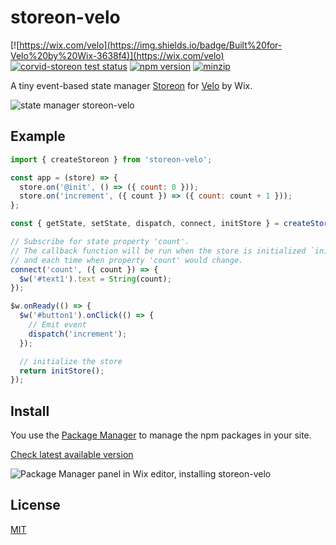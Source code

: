 # storeon-velo

[![https://wix.com/velo](https://img.shields.io/badge/Built%20for-Velo%20by%20Wix-3638f4)](https://wix.com/velo)
[![corvid-storeon test status](https://github.com/shoonia/storeon-velo/workflows/test/badge.svg)](https://github.com/shoonia/storeon-velo/actions)
[![npm version](https://badgen.net/npm/v/storeon-velo)](https://www.npmjs.com/package/storeon-velo)
[![minzip](https://badgen.net/bundlephobia/minzip/storeon-velo)](https://bundlephobia.com/package/storeon-velo)

A tiny event-based state manager [Storeon](https://github.com/storeon/storeon) for [Velo](https://www.wix.com/velo) by Wix.

![state manager storeon-velo](https://static.wixstatic.com/shapes/e3b156_87008db048c84222aa5f0814b5572677.svg)

## Example

```js
import { createStoreon } from 'storeon-velo';

const app = (store) => {
  store.on('@init', () => ({ count: 0 }));
  store.on('increment', ({ count }) => ({ count: count + 1 }));
};

const { getState, setState, dispatch, connect, initStore } = createStoreon([app]);

// Subscribe for state property 'count'.
// The callback function will be run when the store is initialized `initState()`
// and each time when property 'count' would change.
connect('count', ({ count }) => {
  $w('#text1').text = String(count);
});

$w.onReady(() => {
  $w('#button1').onClick(() => {
    // Emit event
    dispatch('increment');
  });

  // initialize the store
  return initStore();
});
```

## Install

You use the [Package Manager](https://support.wix.com/en/article/velo-working-with-npm-packages)
to manage the npm packages in your site.

[Check latest available version](https://www.wix.com/velo/npm-modules)

![Package Manager panel in Wix editor, installing storeon-velo](https://static.wixstatic.com/media/e3b156_89e4871c048b48538242a7568b7ed2de~mv2.jpg)

## License

[MIT](./LICENSE)
